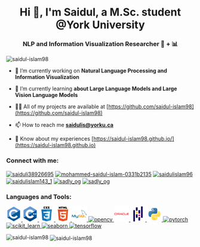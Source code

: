 <h1 align="center">Hi 👋, I'm Saidul, a M.Sc. student @York University</h1>
<h3 align="center">NLP and Information Visualization Researcher 📜 + 📊</h3>

<p align="left"> <img src="https://komarev.com/ghpvc/?username=saidul-islam98&label=Profile%20views&color=0e75b6&style=flat" alt="saidul-islam98" /> </p>

- 🔭 I’m currently working on **Natural Language Processing and Information Visualization**

- 🌱 I’m currently learning **about Large Language Models and Large Vision Language Models**

- 👨‍💻 All of my projects are available at [https://github.com/saidul-islam98](https://github.com/saidul-islam98)

- 📫 How to reach me **saidulis@yorku.ca**

- 📄 Know about my experiences [https://saidul-islam98.github.io/](https://saidul-islam98.github.io)

<h3 align="left">Connect with me:</h3>
<p align="left">
<a href="https://twitter.com/saiduli38926695" target="blank"><img align="center" src="https://raw.githubusercontent.com/rahuldkjain/github-profile-readme-generator/master/src/images/icons/Social/twitter.svg" alt="saiduli38926695" height="30" width="40" /></a>
<a href="https://linkedin.com/in/mohammed-saidul-islam-0331b2135" target="blank"><img align="center" src="https://raw.githubusercontent.com/rahuldkjain/github-profile-readme-generator/master/src/images/icons/Social/linked-in-alt.svg" alt="mohammed-saidul-islam-0331b2135" height="30" width="40" /></a>
<a href="https://kaggle.com/saidulislam96" target="blank"><img align="center" src="https://raw.githubusercontent.com/rahuldkjain/github-profile-readme-generator/master/src/images/icons/Social/kaggle.svg" alt="saidulislam96" height="30" width="40" /></a>
<a href="https://www.hackerrank.com/saidulislam143_1" target="blank"><img align="center" src="https://raw.githubusercontent.com/rahuldkjain/github-profile-readme-generator/master/src/images/icons/Social/hackerrank.svg" alt="saidulislam143_1" height="30" width="40" /></a>
<a href="https://codeforces.com/profile/sadly_og" target="blank"><img align="center" src="https://raw.githubusercontent.com/rahuldkjain/github-profile-readme-generator/master/src/images/icons/Social/codeforces.svg" alt="sadly_og" height="30" width="40" /></a>
<a href="https://www.leetcode.com/sadly_og" target="blank"><img align="center" src="https://raw.githubusercontent.com/rahuldkjain/github-profile-readme-generator/master/src/images/icons/Social/leet-code.svg" alt="sadly_og" height="30" width="40" /></a>
</p>

<h3 align="left">Languages and Tools:</h3>
<p align="left"> <a href="https://www.cprogramming.com/" target="_blank" rel="noreferrer"> <img src="https://raw.githubusercontent.com/devicons/devicon/master/icons/c/c-original.svg" alt="c" width="40" height="40"/> </a> <a href="https://www.w3schools.com/cpp/" target="_blank" rel="noreferrer"> <img src="https://raw.githubusercontent.com/devicons/devicon/master/icons/cplusplus/cplusplus-original.svg" alt="cplusplus" width="40" height="40"/> </a> <a href="https://www.w3schools.com/css/" target="_blank" rel="noreferrer"> <img src="https://raw.githubusercontent.com/devicons/devicon/master/icons/css3/css3-original-wordmark.svg" alt="css3" width="40" height="40"/> </a> <a href="https://www.w3.org/html/" target="_blank" rel="noreferrer"> <img src="https://raw.githubusercontent.com/devicons/devicon/master/icons/html5/html5-original-wordmark.svg" alt="html5" width="40" height="40"/> </a> <a href="https://www.mysql.com/" target="_blank" rel="noreferrer"> <img src="https://raw.githubusercontent.com/devicons/devicon/master/icons/mysql/mysql-original-wordmark.svg" alt="mysql" width="40" height="40"/> </a> <a href="https://opencv.org/" target="_blank" rel="noreferrer"> <img src="https://www.vectorlogo.zone/logos/opencv/opencv-icon.svg" alt="opencv" width="40" height="40"/> </a> <a href="https://www.oracle.com/" target="_blank" rel="noreferrer"> <img src="https://raw.githubusercontent.com/devicons/devicon/master/icons/oracle/oracle-original.svg" alt="oracle" width="40" height="40"/> </a> <a href="https://pandas.pydata.org/" target="_blank" rel="noreferrer"> <img src="https://raw.githubusercontent.com/devicons/devicon/2ae2a900d2f041da66e950e4d48052658d850630/icons/pandas/pandas-original.svg" alt="pandas" width="40" height="40"/> </a> <a href="https://www.python.org" target="_blank" rel="noreferrer"> <img src="https://raw.githubusercontent.com/devicons/devicon/master/icons/python/python-original.svg" alt="python" width="40" height="40"/> </a> <a href="https://pytorch.org/" target="_blank" rel="noreferrer"> <img src="https://www.vectorlogo.zone/logos/pytorch/pytorch-icon.svg" alt="pytorch" width="40" height="40"/> </a> <a href="https://scikit-learn.org/" target="_blank" rel="noreferrer"> <img src="https://upload.wikimedia.org/wikipedia/commons/0/05/Scikit_learn_logo_small.svg" alt="scikit_learn" width="40" height="40"/> </a> <a href="https://seaborn.pydata.org/" target="_blank" rel="noreferrer"> <img src="https://seaborn.pydata.org/_images/logo-mark-lightbg.svg" alt="seaborn" width="40" height="40"/> </a> <a href="https://www.tensorflow.org" target="_blank" rel="noreferrer"> <img src="https://www.vectorlogo.zone/logos/tensorflow/tensorflow-icon.svg" alt="tensorflow" width="40" height="40"/> </a> </p>

<p><img align="left" src="https://github-readme-stats.vercel.app/api/top-langs?username=saidul-islam98&show_icons=true&locale=en&layout=compact" alt="saidul-islam98" /></p>

<p>&nbsp;<img align="center" src="https://github-readme-stats.vercel.app/api?username=saidul-islam98&show_icons=true&locale=en" alt="saidul-islam98" /></p>

